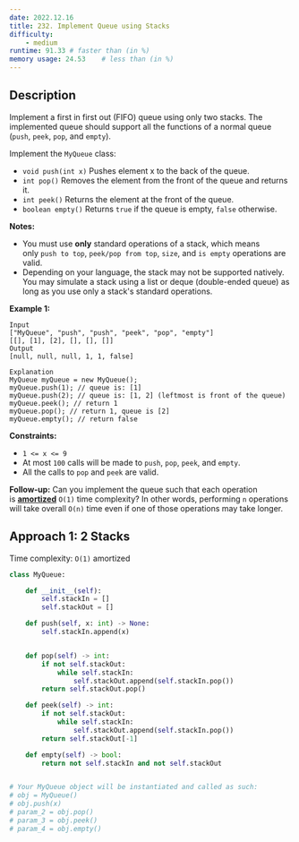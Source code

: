 ```yaml
---
date: 2022.12.16
title: 232. Implement Queue using Stacks
difficulty:
    - medium
runtime: 91.33 # faster than (in %)
memory usage: 24.53    # less than (in %)
---
```

## Description
Implement a first in first out (FIFO) queue using only two stacks. The implemented queue should support all the functions of a normal queue (`push`, `peek`, `pop`, and `empty`).

Implement the `MyQueue` class:

- `void push(int x)` Pushes element x to the back of the queue.
- `int pop()` Removes the element from the front of the queue and returns it.
- `int peek()` Returns the element at the front of the queue.
- `boolean empty()` Returns `true` if the queue is empty, `false` otherwise.

**Notes:**

- You must use **only** standard operations of a stack, which means only `push to top`, `peek/pop from top`, `size`, and `is empty` operations are valid.
- Depending on your language, the stack may not be supported natively. You may simulate a stack using a list or deque (double-ended queue) as long as you use only a stack's standard operations.

**Example 1:**

```
Input
["MyQueue", "push", "push", "peek", "pop", "empty"]
[[], [1], [2], [], [], []]
Output
[null, null, null, 1, 1, false]

Explanation
MyQueue myQueue = new MyQueue();
myQueue.push(1); // queue is: [1]
myQueue.push(2); // queue is: [1, 2] (leftmost is front of the queue)
myQueue.peek(); // return 1
myQueue.pop(); // return 1, queue is [2]
myQueue.empty(); // return false

```

**Constraints:**

- `1 <= x <= 9`
- At most `100` calls will be made to `push`, `pop`, `peek`, and `empty`.
- All the calls to `pop` and `peek` are valid.

**Follow-up:** Can you implement the queue such that each operation is **[amortized](https://en.wikipedia.org/wiki/Amortized_analysis)** `O(1)` time complexity? In other words, performing `n` operations will take overall `O(n)` time even if one of those operations may take longer.

## Approach 1: 2 Stacks
Time complexity: `O(1)` amortized


``` python
class MyQueue:

    def __init__(self):
        self.stackIn = []
        self.stackOut = []

    def push(self, x: int) -> None:
        self.stackIn.append(x)


    def pop(self) -> int:
        if not self.stackOut:
            while self.stackIn:
                self.stackOut.append(self.stackIn.pop())
        return self.stackOut.pop()

    def peek(self) -> int:
        if not self.stackOut:
            while self.stackIn:
                self.stackOut.append(self.stackIn.pop())
        return self.stackOut[-1]

    def empty(self) -> bool:
        return not self.stackIn and not self.stackOut


# Your MyQueue object will be instantiated and called as such:
# obj = MyQueue()
# obj.push(x)
# param_2 = obj.pop()
# param_3 = obj.peek()
# param_4 = obj.empty()
```